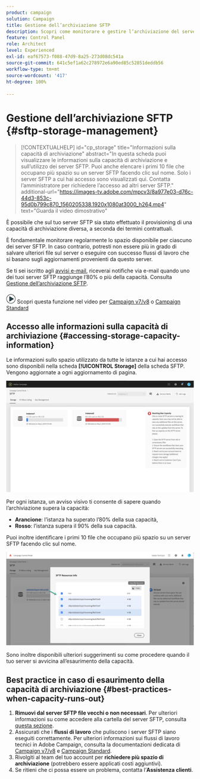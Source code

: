 ```yaml
---
product: campaign
solution: Campaign
title: Gestione dell’archiviazione SFTP
description: Scopri come monitorare e gestire l’archiviazione del server SFTP
feature: Control Panel
role: Architect
level: Experienced
exl-id: eaf67573-f088-47d9-8a25-273d08dc541a
source-git-commit: 641c5ef1a62c278972e6a90ed85c52851deddb56
workflow-type: tm+mt
source-wordcount: '417'
ht-degree: 100%

---
```


# Gestione dell’archiviazione SFTP {#sftp-storage-management}

>[!CONTEXTUALHELP]
>id="cp_storage"
>title="Informazioni sulla capacità di archiviazione"
>abstract="In questa scheda puoi visualizzare le informazioni sulla capacità di archiviazione e sull’utilizzo dei server SFTP. Puoi anche elencare i primi 10 file che occupano più spazio su un server SFTP facendo clic sul nome. Solo i server SFTP a cui hai accesso sono visualizzati qui. Contatta l’amministratore per richiedere l’accesso ad altri server SFTP."
>additional-url="https://images-tv.adobe.com/mpcv3/8a977e03-d76c-44d3-853c-95d0b799c870_1560205338.1920x1080at3000_h264.mp4" text="Guarda il video dimostrativo"

È possibile che sul tuo server SFTP sia stato effettuato il provisioning di una capacità di archiviazione diversa, a seconda dei termini contrattuali.

È fondamentale monitorare regolarmente lo spazio disponibile per ciascuno dei server SFTP. In caso contrario, potresti non essere più in grado di salvare ulteriori file sul server o eseguire con successo flussi di lavoro che si basano sugli aggiornamenti provenienti da questo server.

Se ti sei iscritto agli [avvisi e-mail](../../performance-monitoring/using/email-alerting.md), riceverai notifiche via e-mail quando uno dei tuoi server SFTP raggiunge l’80% o più della capacità. Consulta [Gestione dell’archiviazione SFTP](../../sftp/using/sftp-storage-management.md).

![](assets/do-not-localize/how-to-video.png) Scopri questa funzione nel video per [Campaign v7/v8](https://experienceleague.adobe.com/docs/campaign-classic-learn/control-panel/sftp-management/monitoring-server-capacity.html?lang=it#sftp-management) o [Campaign Standard](https://experienceleague.adobe.com/docs/campaign-standard-learn/control-panel/sftp-management/monitoring-server-capacity.html?lang=it#sftp-management)

## Accesso alle informazioni sulla capacità di archiviazione {#accessing-storage-capacity-information}

Le informazioni sullo spazio utilizzato da tutte le istanze a cui hai accesso sono disponibili nella scheda **[!UICONTROL Storage]** della scheda SFTP. Vengono aggiornate a ogni aggiornamento di pagina.

![](assets/control_panel_space.png)

Per ogni istanza, un avviso visivo ti consente di sapere quando l’archiviazione supera la capacità:

* **Arancione**: l’istanza ha superato l’80% della sua capacità,
* **Rosso**: l’istanza supera il 90% della sua capacità.

Puoi inoltre identificare i primi 10 file che occupano più spazio su un server SFTP facendo clic sul nome.

![](assets/sftp-top10.png)

Sono inoltre disponibili ulteriori suggerimenti su come procedere quando il tuo server si avvicina all’esaurimento della capacità.

## Best practice in caso di esaurimento della capacità di archiviazione {#best-practices-when-capacity-runs-out}

1. **Rimuovi dal server SFTP file vecchi o non necessari**. Per ulteriori informazioni su come accedere alla cartella del server SFTP, consulta [questa sezione](../../sftp/using/logging-into-sftp-server.md).
1. Assicurati che i **flussi di lavoro** che puliscono i server SFTP siano eseguiti correttamente. Per ulteriori informazioni sui flussi di lavoro tecnici in Adobe Campaign, consulta la documentazioni dedicata di [Campaign v7/v8](https://experienceleague.adobe.com/docs/campaign-classic/using/automating-with-workflows/advanced-management/about-technical-workflows.html?lang=it) e [Campaign Standard](https://experienceleague.adobe.com/docs/campaign-standard/using/administrating/application-settings/technical-workflows.html?lang=it).
1. Rivolgiti al team del tuo account per **richiedere più spazio di archiviazione** (potrebbero essere applicati costi aggiuntivi).
1. Se ritieni che ci possa essere un problema, contatta l’**Assistenza clienti**.
